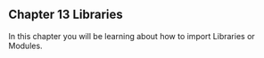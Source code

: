 <H2>Chapter 13 Libraries</H2>

In this chapter you will be learning about how to import Libraries or Modules. 
